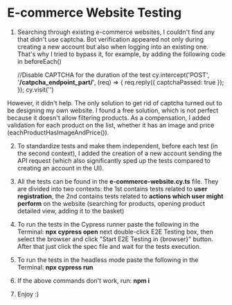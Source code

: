 # E-commerce Website Testing

1. Searching through existing e-commerce websites, I couldn't find any that didn't use captcha. Bot verification appeared not only during creating a new account but also when logging into an existing one. That's why I tried to bypass it, for example, by adding the following code in beforeEach()
   
   //Disable CAPTCHA for the duration of the test
    cy.intercept('POST', '**/catpcha_endpoint_part/**', (req) => {
        req.reply({ captchaPassed: true });
    });
    cy.visit('')

However, it didn't help. The only solution to get rid of captcha turned out to be designing my own website. I found a free solution, which is not perfect because it doesn't allow filtering products. As a compensation, I added validation for each product on the list, whether it has an image and price (eachProductHasImageAndPrice()). 

2. To standardize tests and make them independent, before each test (in the second context), I added the creation of a new account sending the API request (which also significantly sped up the tests compared to creating an account in the UI).

3. All the tests can be found in the **e-commerce-website.cy.ts** file. They are divided into two contexts: the 1st contains tests related to **user registration**, the 2nd contains tests related to **actions which user might perform** on the website (searching for products, opening product detailed view, adding it to the basket)

4. To run the tests in the Cypress runner paste the following in the Terminal:
    **npx cypress open**
  next double-click E2E Testing box, then select the browser and click "Start E2E Testing in {browser}" button. After that just click the spec file and wait for the tests execution. 

5. To run the tests in the headless mode paste the following in the Terminal:
    **npx cypress run**

6. If the above commands don't work, run: 
    **npm i**

7. Enjoy :)